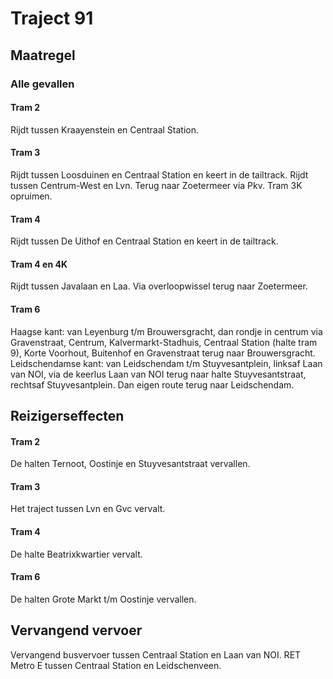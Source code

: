 # Traject 91
## Maatregel
### Alle gevallen

#### Tram 2
Rijdt tussen Kraayenstein en Centraal Station.

#### Tram 3
Rijdt tussen Loosduinen en Centraal Station en keert in de tailtrack.
Rijdt tussen Centrum-West en Lvn. Terug naar Zoetermeer via Pkv. 
Tram 3K opruimen.

#### Tram 4
Rijdt tussen De Uithof en Centraal Station en keert in de tailtrack.

#### Tram 4 en 4K
Rijdt tussen Javalaan en Laa. Via overloopwissel terug naar Zoetermeer.

#### Tram 6
Haagse kant: van Leyenburg t/m Brouwersgracht, dan rondje in centrum via Gravenstraat, Centrum, Kalvermarkt-Stadhuis, Centraal Station (halte tram 9), Korte Voorhout, Buitenhof en Gravenstraat terug naar Brouwersgracht.
Leidschendamse kant: van Leidschendam t/m Stuyvesantplein, linksaf Laan van NOI, via de keerlus Laan van NOI terug naar halte Stuyvesantstraat, rechtsaf Stuyvesantplein. Dan eigen route terug naar Leidschendam.

## Reizigerseffecten

#### Tram 2
De halten Ternoot, Oostinje en Stuyvesantstraat vervallen.

#### Tram 3
Het traject tussen Lvn en Gvc vervalt.

#### Tram 4
De halte Beatrixkwartier vervalt.

#### Tram 6
De halten Grote Markt t/m Oostinje vervallen.

## Vervangend vervoer
Vervangend busvervoer tussen Centraal Station en Laan van NOI.
RET Metro E tussen Centraal Station en Leidschenveen.
